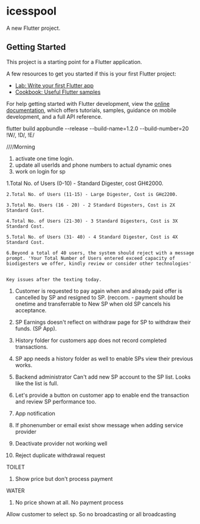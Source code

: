 # icesspool

A new Flutter project.

## Getting Started

This project is a starting point for a Flutter application.

A few resources to get you started if this is your first Flutter project:

- [Lab: Write your first Flutter app](https://docs.flutter.dev/get-started/codelab)
- [Cookbook: Useful Flutter samples](https://docs.flutter.dev/cookbook)

For help getting started with Flutter development, view the
[online documentation](https://docs.flutter.dev/), which offers tutorials,
samples, guidance on mobile development, and a full API reference.

flutter build appbundle --release --build-name=1.2.0 --build-number=20
!W/, !D/, !E/

////Morning

1. activate one time login.
2. update all userIds and phone numbers to actual dynamic ones
3. work on login for sp

1.Total No. of Users (0-10) - Standard Digester, cost GH¢2000.

    2.Total No. of Users (11-15) - Large Digester, Cost is GH¢2200.

    3.Total No. Users (16 - 20) - 2 Standard Digesters, Cost is 2X Standard Cost.

    4.Total No. of Users (21-30) - 3 Standard Digesters, Cost is 3X Standard Cost.

    5.Total No. of Users (31- 40) - 4 Standard Digester, Cost is 4X Standard Cost.

    6.Beyond a total of 40 users, the system should reject with a message prompt. 'Your Total Number of Users entered exceed capacity of biodigesters we offer, kindly review or consider other technologies'


    Key issues after the texting today.

1. Customer is requested to pay again when and already paid offer is cancelled by SP and resigned to SP. (reccom. - payment should be onetime and transferrable to New SP when old SP cancels his acceptance.
2. SP Earnings doesn't reflect on withdraw page for SP to withdraw their funds. (SP App).
3. History folder for customers app does not record completed transactions.
4. SP app needs a history folder as well to enable SPs view their previous works.
5. Backend administrator Can't add new SP account to the SP list. Looks like the list is full.
6. Let's provide a button on customer app to enable end the transaction and review SP performance too.
7. App notification

1. If phonenumber or email exist show message when adding service provider
2. Deactivate provider not working well
3. Reject duplicate withdrawal request








TOILET
1. Show price but don't process payment

WATER
1. No price shown at all. No payment process

Allow customer to select sp. So no broadcasting or all broadcasting 